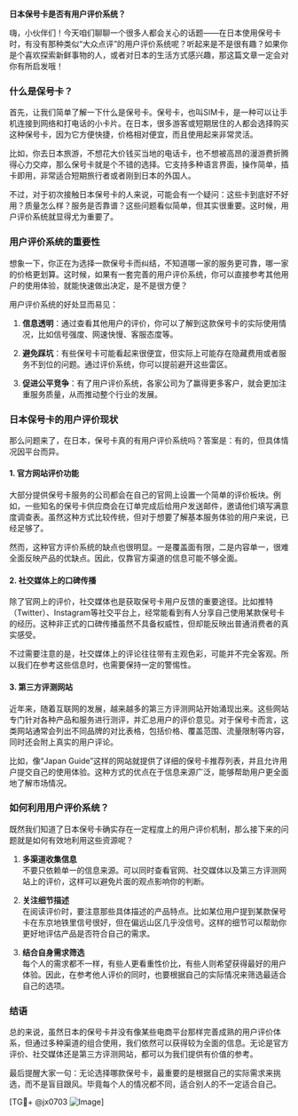 **日本保号卡是否有用户评价系统？**

嗨，小伙伴们！今天咱们聊聊一个很多人都会关心的话题——在日本使用保号卡时，有没有那种类似“大众点评”的用户评价系统呢？听起来是不是很有趣？如果你是个喜欢探索新鲜事物的人，或者对日本的生活方式感兴趣，那这篇文章一定会对你有所启发哦！

### 什么是保号卡？

首先，让我们简单了解一下什么是保号卡。保号卡，也叫SIM卡，是一种可以让手机连接到网络和打电话的小卡片。在日本，很多游客或短期居住的人都会选择购买这种保号卡，因为它方便快捷，价格相对便宜，而且使用起来非常灵活。

比如，你去日本旅游，不想花大价钱买当地的电话卡，也不想被高昂的漫游费折腾得心力交瘁，那么保号卡就是个不错的选择。它支持多种语言界面，操作简单，插卡即用，非常适合短期旅行者或者刚到日本的外国人。

不过，对于初次接触日本保号卡的人来说，可能会有一个疑问：这些卡到底好不好用？质量怎么样？服务是否靠谱？这些问题看似简单，但其实很重要。这时候，用户评价系统就显得尤为重要了。

### 用户评价系统的重要性

想象一下，你正在为选择一款保号卡而纠结，不知道哪一家的服务更可靠，哪一家的价格更划算。这时候，如果有一套完善的用户评价系统，你可以直接参考其他用户的使用体验，就能快速做出决定，是不是很方便？

用户评价系统的好处显而易见：

1. **信息透明**：通过查看其他用户的评价，你可以了解到这款保号卡的实际使用情况，比如信号强度、网速快慢、客服态度等。
   
2. **避免踩坑**：有些保号卡可能看起来很便宜，但实际上可能存在隐藏费用或者服务不到位的问题。通过评价系统，你可以提前避开这些雷区。
   
3. **促进公平竞争**：有了用户评价系统，各家公司为了赢得更多客户，就会更加注重服务质量，从而推动整个行业的发展。

### 日本保号卡的用户评价现状

那么问题来了，在日本，保号卡真的有用户评价系统吗？答案是：有的，但具体情况因平台而异。

#### 1. 官方网站评价功能
大部分提供保号卡服务的公司都会在自己的官网上设置一个简单的评价板块。例如，一些知名的保号卡供应商会在订单完成后给用户发送邮件，邀请他们填写满意度调查表。虽然这种方式比较传统，但对于想要了解基本服务体验的用户来说，已经足够了。

然而，这种官方评价系统的缺点也很明显。一是覆盖面有限，二是内容单一，很难全面反映产品的优缺点。因此，仅靠官方渠道的信息可能不够全面。

#### 2. 社交媒体上的口碑传播
除了官网上的评价，社交媒体也是获取保号卡用户反馈的重要途径。比如推特（Twitter）、Instagram等社交平台上，经常能看到有人分享自己使用某款保号卡的经历。这种非正式的口碑传播虽然不具备权威性，但却能反映出普通消费者的真实感受。

不过需要注意的是，社交媒体上的评论往往带有主观色彩，可能并不完全客观。所以我们在参考这些信息时，也需要保持一定的警惕性。

#### 3. 第三方评测网站
近年来，随着互联网的发展，越来越多的第三方评测网站开始涌现出来。这些网站专门针对各种产品和服务进行测评，并汇总用户的评价意见。对于保号卡而言，这类网站通常会列出不同品牌的对比表格，包括价格、覆盖范围、流量限制等内容，同时还会附上真实的用户评论。

比如，像“Japan Guide”这样的网站就提供了详细的保号卡推荐列表，并且允许用户提交自己的使用体验。这种方式的优点在于信息来源广泛，能够帮助用户更全面地了解市场情况。

### 如何利用用户评价系统？

既然我们知道了日本保号卡确实存在一定程度上的用户评价机制，那么接下来的问题就是如何有效地利用这些资源呢？

1. **多渠道收集信息**  
   不要只依赖单一的信息来源。可以同时查看官网、社交媒体以及第三方评测网站上的评价，这样可以避免片面的观点影响你的判断。

2. **关注细节描述**  
   在阅读评价时，要注意那些具体描述的产品特点。比如某位用户提到某款保号卡在东京地铁里信号很好，但在偏远山区几乎没信号。这样的细节可以帮助你更好地评估产品是否符合自己的需求。

3. **结合自身需求筛选**  
   每个人的需求都不一样，有些人更看重性价比，有些人则希望获得最好的用户体验。因此，在参考他人评价的同时，也要根据自己的实际情况来筛选最适合自己的选项。

### 结语

总的来说，虽然日本的保号卡并没有像某些电商平台那样完善成熟的用户评价体系，但通过多种渠道的组合使用，我们依然可以获得较为全面的信息。无论是官方评价、社交媒体还是第三方评测网站，都可以为我们提供有价值的参考。

最后提醒大家一句：无论选择哪款保号卡，最重要的是根据自己的实际需求来挑选，而不是盲目跟风。毕竟每个人的情况都不同，适合别人的不一定适合自己。

[TG💪+ @jx0703 ![Image](https://github.com/user-attachments/assets/dbca1d08-cadb-493c-b0ec-ad6f7a83f270)]